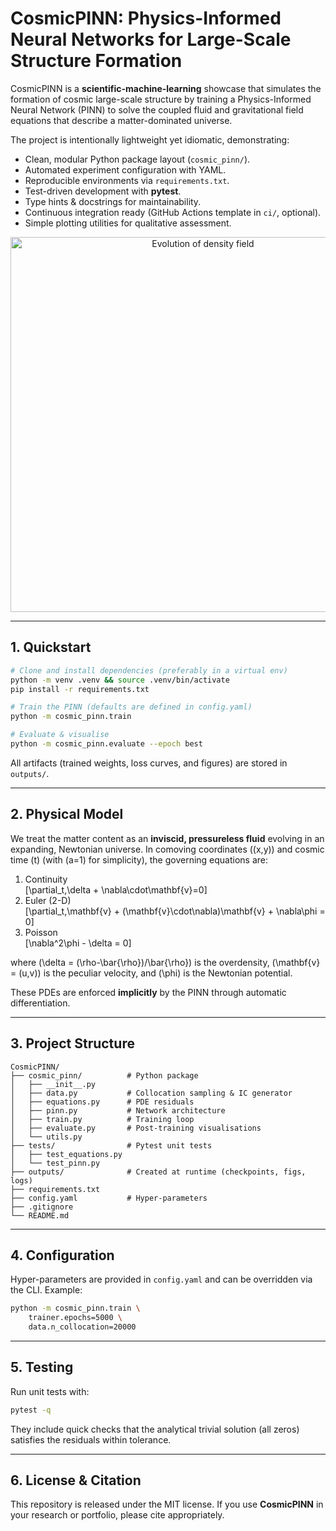 # CosmicPINN: Physics-Informed Neural Networks for Large-Scale Structure Formation

CosmicPINN is a **scientific-machine-learning** showcase that simulates the formation of cosmic large-scale structure by training a Physics-Informed Neural Network (PINN) to solve the coupled fluid and gravitational field equations that describe a matter-dominated universe.

The project is intentionally lightweight yet idiomatic, demonstrating:

* Clean, modular Python package layout (`cosmic_pinn/`).
* Automated experiment configuration with YAML.
* Reproducible environments via `requirements.txt`.
* Test-driven development with **pytest**.
* Type hints & docstrings for maintainability.
* Continuous integration ready (GitHub Actions template in `ci/`, optional).
* Simple plotting utilities for qualitative assessment.

<p align="center">
  <img src="docs/example_evolution.gif" width="600" alt="Evolution of density field">  
</p>

---

## 1. Quickstart

```bash
# Clone and install dependencies (preferably in a virtual env)
python -m venv .venv && source .venv/bin/activate
pip install -r requirements.txt

# Train the PINN (defaults are defined in config.yaml)
python -m cosmic_pinn.train

# Evaluate & visualise
python -m cosmic_pinn.evaluate --epoch best
```

All artifacts (trained weights, loss curves, and figures) are stored in `outputs/`.

---

## 2. Physical Model

We treat the matter content as an **inviscid, pressureless fluid** evolving in an expanding, Newtonian universe. In comoving coordinates \((x,y)\) and cosmic time \(t\) (with \(a=1\) for simplicity), the governing equations are:

1. Continuity  
\[\partial_t\,\delta + \nabla\cdot\mathbf{v}=0\]
2. Euler (2-D)  
\[\partial_t\,\mathbf{v} + (\mathbf{v}\cdot\nabla)\mathbf{v} + \nabla\phi = 0\]
3. Poisson  
\[\nabla^2\phi - \delta = 0\]

where \(\delta = (\rho-\bar{\rho})/\bar{\rho}\) is the overdensity, \(\mathbf{v} = (u,v)\) is the peculiar velocity, and \(\phi\) is the Newtonian potential.  

These PDEs are enforced **implicitly** by the PINN through automatic differentiation.

---

## 3. Project Structure

```
CosmicPINN/
├── cosmic_pinn/          # Python package
│   ├── __init__.py
│   ├── data.py           # Collocation sampling & IC generator
│   ├── equations.py      # PDE residuals
│   ├── pinn.py           # Network architecture
│   ├── train.py          # Training loop
│   ├── evaluate.py       # Post-training visualisations
│   └── utils.py
├── tests/                # Pytest unit tests
│   ├── test_equations.py
│   └── test_pinn.py
├── outputs/              # Created at runtime (checkpoints, figs, logs)
├── requirements.txt
├── config.yaml           # Hyper-parameters
├── .gitignore
└── README.md
```

---

## 4. Configuration

Hyper-parameters are provided in `config.yaml` and can be overridden via the CLI. Example:

```bash
python -m cosmic_pinn.train \
    trainer.epochs=5000 \
    data.n_collocation=20000
```

---

## 5. Testing

Run unit tests with:

```bash
pytest -q
```

They include quick checks that the analytical trivial solution (all zeros) satisfies the residuals within tolerance.

---

## 6. License & Citation

This repository is released under the MIT license. If you use **CosmicPINN** in your research or portfolio, please cite appropriately.

